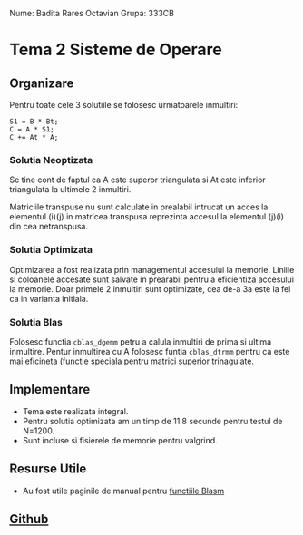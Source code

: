 Nume: Badita Rares Octavian
Grupa: 333CB

# Tema 2 Sisteme de Operare

Organizare
-

Pentru toate cele 3 solutiile se folosesc urmatoarele inmultiri:
```
S1 = B * Bt;
C = A * S1;
C += At * A;
```

### Solutia Neoptizata

Se tine cont de faptul ca A este superor triangulata si At este inferior triangulata la ultimele 2 inmultiri.

Matriciile transpuse nu sunt calculate in prealabil intrucat un acces la elementul (i)(j) in matricea transpusa reprezinta accesul la elementul (j)(i) din cea netranspusa.

### Solutia Optimizata

Optimizarea a fost realizata prin managementul accesului la memorie.
Liniile si coloanele accesate sunt salvate in prearabil pentru a eficientiza accesului la memorie.
Doar primele 2 inmultiri sunt optimizate, cea de-a 3a este la fel ca in varianta initiala.

### Solutia Blas

Folosesc functia ```cblas_dgemm``` petru a calula inmultiri de prima si ultima inmultire.
Pentur inmultirea cu A folosesc funtia ```cblas_dtrmm``` pentru ca este mai eficineta (functie speciala pentru matrici superior trinagulate.

Implementare
-

* Tema este realizata integral.
* Pentru solutia optimizata am un timp de 11.8 secunde pentru testul de N=1200.
* Sunt incluse si fisierele de memorie pentru valgrind.


Resurse Utile
-

* Au fost utile paginile de manual pentru [functiile Blasm](https://developer.apple.com/documentation/accelerate/blas?language=objc)


[Github](https://github.com/WhyNotRaresh/Tema2ASC)
-

